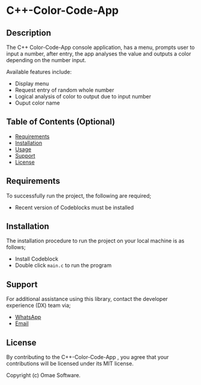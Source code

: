 # C++-Color-Code-App

## Description

The C++ Color-Code-App console application, has a menu, prompts user to input a number, after entry, the app analyses the value and outputs a color depending on the number input.

Available features include:

- Display menu
- Request entry of random whole number
- Logical analysis of color to output due to input number
- Ouput color name

## Table of Contents (Optional)

- [Requirements](#requirements)
- [Installation](#installation)
- [Usage](#usage)
- [Support](#support)
- [License](#license)

## Requirements

To successfully run the project, the following are required;
- Recent version of Codeblocks must be installed

## Installation

The installation procedure to run the project on your local machine is as follows;
- Install Codeblock
- Double click `main.c` to run the program

## Support

For additional assistance using this library, contact the developer experience (DX) team via;
- [WhatsApp](https://wa.me/+260977742472)
- [Email](mailto:corneliuskasokola101@gmail.com)

## License

By contributing to the C++-Color-Code-App , you agree that your contributions will be licensed under its MIT license.

Copyright (c) Omae Software.

